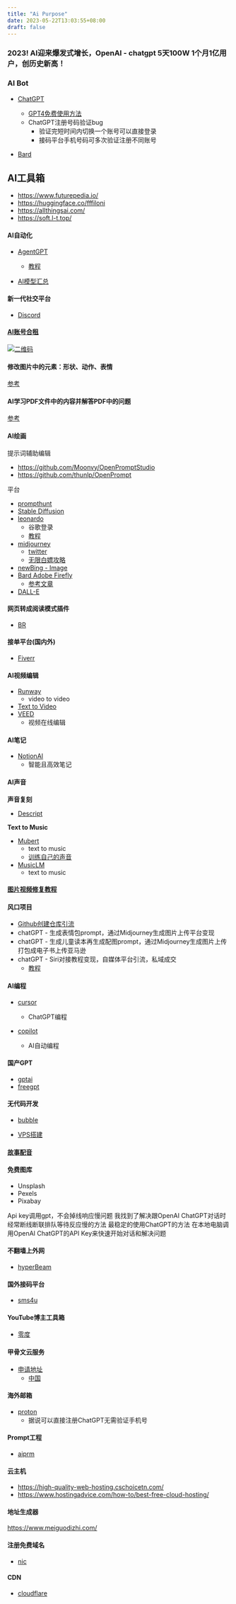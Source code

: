 ```yaml
---
title: "Ai Purpose"
date: 2023-05-22T13:03:55+08:00
draft: false
---
```


### 2023! AI迎来爆发式增长，OpenAI - chatgpt 5天100W 1个月1亿用户，创历史新高！

### AI Bot

- [ChatGPT](https://chat.openai.com/)
    - [GPT4免费使用方法](https://www.youtube.com/watch?v=sKrT6mBrosc)
    - ChatGPT注册号码验证bug
        - 验证完短时间内切换一个账号可以直接登录
        - 接码平台手机号码可多次验证注册不同账号

- [Bard](https://bard.google.com)

## AI工具箱

- https://www.futurepedia.io/
- https://huggingface.co/fffiloni
- https://allthingsai.com/
- https://soft.l-t.top/

#### AI自动化

- [AgentGPT](https://agentgpt.reworkd.ai/zh)
    - [教程](https://www.freedidi.com/9068.html)

- [AI模型汇总](https://huggingface.co/models)


#### 新一代社交平台

- [Discord](https://discord.com/)


#### [AI账号合租](https://nf.video/yinhe/web?sharedId=167722)

[![二维码](https://github.com/JqyModi/minAI/blob/main/static/img/yh_invisit_code.png?raw=true)](https://nf.video/yinhe/web?sharedId=167722)


#### 修改图片中的元素：形状、动作、表情

[参考](https://huggingface.co/papers/2305.10973)


#### AI学习PDF文件中的内容并解答PDF中的问题

[参考](https://www.chatpdf.com/)


#### AI绘画

提示词辅助编辑
- https://github.com/Moonvy/OpenPromptStudio
- https://github.com/thunlp/OpenPrompt

平台
- [prompthunt](https://www.prompthunt.com/)
- [Stable Diffusion](https://stablediffusionweb.com/)
- [leonardo](https://app.leonardo.ai/)
    - 谷歌登录
    - [教程](https://www.youtube.com/watch?v=VCpNlcffl4w&feature=share) 
- [midjourney](https://midjourney.com/)
    - [twitter](https://twitter.com/midjourney)
    - [无限白嫖攻略](https://youtu.be/lWM7PM2jY2g)
- [newBing - Image](https://www.bing.com/images/create?form=FLPGEN)
- [Bard Adobe Firefly](https://firefly.adobe.com/)
    - [参考文章](https://blog.adobe.com/en/publish/2023/05/10/adobe-firefly-adobe-express-google-bard)
- [DALL-E](https://labs.openai.com/e/kG3B64CrLRmkfCuwMRa8L2tb)


#### 网页转成阅读模式插件
- [BR](https://bionic-reading.com/)


#### 接单平台(国内外)

- [Fiverr](https://www.fiverr.com/)

#### AI视频编辑

- [Runway](https://runwayml.com/)
    - video to video
- [Text to Video](https://invideo.io/)
- [VEED](https://www.veed.io/)
    - 视频在线编辑

#### AI笔记

- [NotionAI](https://www.notion.so/product/ai) 
    - 智能且高效笔记

#### AI声音

 __声音复刻__

- [Descript](https://www.descript.com/)

__Text to Music__

- [Mubert](https://mubert.com/) 
    - text to music
    - [训练自己的声音](https://typecast.ai/)
- [MusicLM](https://google-research.github.io/seanet/musiclm/examples/) 
    - text to music

<!-- - [百度问答PC](https://zhidao.baidu.com/pages/consult/index/grabbing-orders) -->

#### [图片视频修复教程](https://www.freedidi.com/7749.html)


#### 风口项目

- [Github创建仓库引流](https://github.com/PlexPt/awesome-chatgpt-prompts-zh)
- chatGPT - 生成表情包prompt，通过Midjourney生成图片上传平台变现
- chatGPT - 生成儿童读本再生成配图prompt，通过Midjourney生成图片上传打包成电子书上传亚马逊
- chatGPT - Siri对接教程变现，自媒体平台引流，私域成交
    - [教程](https://beebom.com/how-use-chatgpt-with-siri-iphone/)

<!-- - GitHub热门项目 - 资源整合，开发成APP，对接ChatGPT，提供角色扮演通道，用户直接选择模板就可以资讯不同的问题，可选择语言
- 如将ChatGPT - prompt整合到APP中，脚本自动抓取更新到云端，用户下载APP打开之后，启动动画 - 主界面 - 选择角色扮演 - 根据已有的prompt来开启会话 -->

#### AI编程

- [cursor](https://www.cursor.so/) 
    - ChatGPT编程

- [copilot](https://github.com/features/copilot)
    - AI自动编程


#### 国产GPT

- [gptai](https://gptai.cloud/)
- [freegpt](https://freegpt.one/)


#### 无代码开发

- [bubble](https://bubble.io/)

- [VPS搭建](https://www.youtube.com/watch?v=w5-a96VHtgM&feature=share)

#### [故事配音](https://www.youtube.com/watch?v=yUuS-oTDSD4&feature=share)


#### 免费图库

- Unsplash
- Pexels
- Pixabay

Api key调用gpt，不会掉线响应慢问题
我找到了解决跟OpenAI ChatGPT对话时经常断线断联排队等待反应慢的方法 最稳定的使用ChatGPT的方法  在本地电脑调用OpenAI ChatGPT的API Key来快速开始对话和解决问题

#### 不翻墙上外网
- [hyperBeam](https://hyperbeam.com/)


#### 国外接码平台

- [sms4u](https://www.sms4u.vip/)


#### YouTube博主工具箱 

- [零度](https://www.freedidi.com/)

#### 甲骨文云服务

- [申请地址](https://signup.cloud.oracle.com/)
    - [中国](https://www.oracle.com/cn/cloud/free/)

#### 海外邮箱
- [proton](https://mail.proton.me/)
    - 据说可以直接注册ChatGPT无需验证手机号

#### Prompt工程

- [aiprm](https://forum.aiprm.com/t/code-generator-codai/1193)


#### 云主机

- https://high-quality-web-hosting.cschoicetn.com/
- https://www.hostingadvice.com/how-to/best-free-cloud-hosting/

#### 地址生成器

https://www.meiguodizhi.com/


#### 注册免费域名

- [nic](https://nic.eu.org)
    <!-- - Contact handle: DDA36-FREE -> minai.com
    - Contact email: minai01@proton.me -->

#### CDN

- [cloudflare](https://dash.cloudflare.com/)
    <!-- - minai01@proton.me -> cf.1.com -->

<!-- Tiktok包名
com.zhiliaoapp.musically.6XABGC7955 -->

